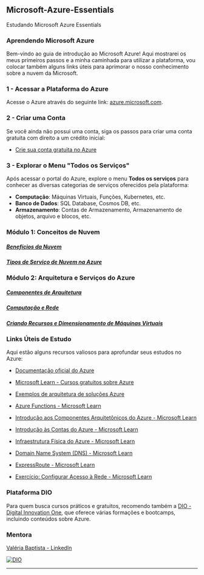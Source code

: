 ## Microsoft-Azure-Essentials
Estudando Microsoft Azure Essentials

### Aprendendo Microsoft Azure

Bem-vindo ao guia de introdução ao Microsoft Azure! Aqui mostrarei os meus primeiros passos e a minha caminhada para utilizar a plataforma, vou colocar também alguns links úteis para aprimorar o nosso conhecimento sobre a nuvem da Microsoft.

### 1 - Acessar a Plataforma do Azure
Acesse o Azure através do seguinte link: [azure.microsoft.com](https://azure.microsoft.com/).

### 2 - Criar uma Conta
Se você ainda não possui uma conta, siga os passos para criar uma conta gratuita com direito a um crédito inicial:
- [Crie sua conta gratuita no Azure](https://azure.microsoft.com/pt-br/free/)

### 3 - Explorar o Menu "Todos os Serviços"
Após acessar o portal do Azure, explore o menu **Todos os serviços** para conhecer as diversas categorias de serviços oferecidos pela plataforma:
- **Computação**: Máquinas Virtuais, Funções, Kubernetes, etc.
- **Banco de Dados**: SQL Database, Cosmos DB, etc.
- **Armazenamento**: Contas de Armazenamento, Armazenamento de objetos, arquivo e blocos, etc.

### Módulo 1: Conceitos de Nuvem

##### [Benefícios da Nuvem](Beneficios_da_Novem.md)
##### [Tipos de Serviço de Nuvem na Azure](Tipos_de_Serviço_de_Nuvem_na_Azure.md)

### Módulo 2: Arquitetura e Serviços do Azure
##### [Componentes de Arquitetura](Componentes_de_Arquitetura.md)
##### [Computação e Rede](Computacao_e_Rede.md)
##### [Criando Recursos e Dimensionamento de Máquinas Virtuais](Criando_Recursos_e_Dimensionamento_de_VM.md)

### Links Úteis de Estudo

Aqui estão alguns recursos valiosos para aprofundar seus estudos no Azure:
- [Documentação oficial do Azure](https://learn.microsoft.com/pt-br/azure/)
- [Microsoft Learn - Cursos gratuitos sobre Azure](https://learn.microsoft.com/pt-br/training/azure/)
- [Exemplos de arquitetura de soluções Azure](https://learn.microsoft.com/pt-br/azure/architecture/)
- [Azure Functions - Microsoft Learn](https://learn.microsoft.com/training/modules/describe-azure-compute-networking-services/6-functions)
- [Introdução aos Componentes Arquitetônicos do Azure - Microsoft Learn](https://learn.microsoft.com/training/modules/describe-core-architectural-components-of-azure/1-introduction)
- [Introdução às Contas do Azure - Microsoft Learn](https://learn.microsoft.com/training/modules/describe-core-architectural-components-of-azure/3-get-started-azure-accounts)
- [Infraestrutura Física do Azure - Microsoft Learn](https://learn.microsoft.com/training/modules/describe-core-architectural-components-of-azure/5-describe-azure-physical-infrastructure)

- [Domain Name System (DNS) - Microsoft Learn](https://learn.microsoft.com/training/modules/describe-azure-compute-networking-services/12-domain-name-system)
- [ExpressRoute - Microsoft Learn](https://learn.microsoft.com/training/modules/describe-azure-compute-networking-services/11-expressroute)
- [Exercício: Configurar Acesso à Rede - Microsoft Learn](https://learn.microsoft.com/training/modules/describe-azure-compute-networking-services/9-exercise-configure-network-access/)



### Plataforma DIO

Para quem busca cursos práticos e gratuitos, recomendo também a [DIO - Digital Innovation One](https://web.dio.me/home), que oferece várias formações e bootcamps, incluindo conteúdos sobre Azure.

### Mentora
[Valéria Baptista - LinkedIn](https://www.linkedin.com/in/valeriabaptista/)


[![DIO](https://hermes.digitalinnovation.one/assets/diome/logo.svg)](https://web.dio.me/home)

---



[def]: imgens\Tabela_SLA_Azure.png